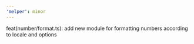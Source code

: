 ```yaml
---
'melper': minor
---
```


feat(number/format.ts): add new module for formatting numbers according to locale and options
